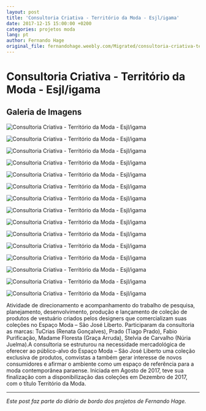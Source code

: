 ```yaml
---
layout: post
title: 'Consultoria Criativa - Território da Moda - Esjl/igama'
date: 2017-12-15 15:00:00 +0200
categories: projetos moda
lang: pt
author: Fernando Hage
original_file: fernandohage.weebly.com/Migrated/consultoria-criativa-territorio-da-moda-esjligama.html
---
```


# Consultoria Criativa - Território da Moda - Esjl/igama

## Galeria de Imagens

![Consultoria Criativa - Território da Moda - Esjl/igama](/assets/images/consultoria-criativa-territorio-da-moda-esjligama-01.jpg)

![Consultoria Criativa - Território da Moda - Esjl/igama](/assets/images/consultoria-criativa-territorio-da-moda-esjligama-02.jpg)

![Consultoria Criativa - Território da Moda - Esjl/igama](/assets/images/consultoria-criativa-territorio-da-moda-esjligama-03.jpg)

![Consultoria Criativa - Território da Moda - Esjl/igama](/assets/images/consultoria-criativa-territorio-da-moda-esjligama-04.jpg)

![Consultoria Criativa - Território da Moda - Esjl/igama](/assets/images/consultoria-criativa-territorio-da-moda-esjligama-05.jpg)

![Consultoria Criativa - Território da Moda - Esjl/igama](/assets/images/consultoria-criativa-territorio-da-moda-esjligama-06.jpg)

![Consultoria Criativa - Território da Moda - Esjl/igama](/assets/images/consultoria-criativa-territorio-da-moda-esjligama-07.jpg)

![Consultoria Criativa - Território da Moda - Esjl/igama](/assets/images/consultoria-criativa-territorio-da-moda-esjligama-08.jpg)

![Consultoria Criativa - Território da Moda - Esjl/igama](/assets/images/consultoria-criativa-territorio-da-moda-esjligama-09.jpg)

![Consultoria Criativa - Território da Moda - Esjl/igama](/assets/images/consultoria-criativa-territorio-da-moda-esjligama-10.jpg)

![Consultoria Criativa - Território da Moda - Esjl/igama](/assets/images/consultoria-criativa-territorio-da-moda-esjligama-11.jpg)

![Consultoria Criativa - Território da Moda - Esjl/igama](/assets/images/consultoria-criativa-territorio-da-moda-esjligama-12.jpg)

![Consultoria Criativa - Território da Moda - Esjl/igama](/assets/images/consultoria-criativa-territorio-da-moda-esjligama-13.jpg)

![Consultoria Criativa - Território da Moda - Esjl/igama](/assets/images/consultoria-criativa-territorio-da-moda-esjligama-14.jpg)

![Consultoria Criativa - Território da Moda - Esjl/igama](/assets/images/consultoria-criativa-territorio-da-moda-esjligama-15.jpg)

Atividade de direcionamento e acompanhamento do trabalho de pesquisa, planejamento, desenvolvimento, produção e lançamento de coleção de produtos de vestuário criados pelos designers que comercializam suas coleções no Espaço Moda – São José Liberto. Participaram da consultoria as marcas: TuCrias (Renata Gonçalves), Prado (Tiago Prado), Fabio Purificação, Madame Floresta (Graça Arruda), Stelvia de Carvalho (Núria Juelma).A consultoria se estruturou na necessidade mercadológica de oferecer ao público-alvo do Espaço Moda – São José Liberto uma coleção exclusiva de produtos, comvistas a também gerar interesse de novos consumidores e afirmar o ambiente como um espaço de referência para a moda contemporânea paraense. Iniciada em Agosto de 2017, teve sua finalização com a disponibilização das coleções em Dezembro de 2017, com o título Território da Moda.

---

*Este post faz parte do diário de bordo dos projetos de Fernando Hage.*